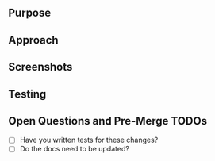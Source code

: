 ## Purpose
<!--- Describe the problem or feature -->
<!--- Include links to relevant issues -->
<!--- Use closing keywords like "Closes #X" to close the issue automatically when merging -->

## Approach
<!--- How does this change address the problem? -->
<!--- Include links to blog posts, patterns, libraries or addons used to solve this problem. -->

## Screenshots
<!--- If appropriate, include screenshots demonstrating the changes -->

## Testing
<!--- Provide clear instructions for how this change can be tested -->

## Open Questions and Pre-Merge TODOs
<!--- Use GitHub checklists. When solved, check the box and explain the answer. -->
- [ ] Have you written tests for these changes?
- [ ] Do the docs need to be updated?
